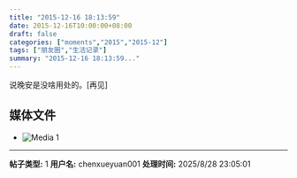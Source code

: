 ```yaml
---
title: "2015-12-16 18:13:59"
date: 2015-12-16T10:00:00+08:00
draft: false
categories: ["moments","2015","2015-12"]
tags: ["朋友圈","生活记录"]
summary: "2015-12-16 18:13:59..."
---
```


说晚安是没啥用处的。[再见]

## 媒体文件

- ![Media 1](/Moments/photos/2015-12-16/201512161813590.jpg)

---

**帖子类型:** 1
**用户名:** chenxueyuan001
**处理时间:** 2025/8/28 23:05:01